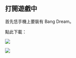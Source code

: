 <script type="text/javascript">
	if(location.hostname!="www.test.org"){
		window.top.location.replace ( "garupa://" );
	}
	</script>
## 打開遊戲中

首先恁手機上要裝有 Bang Dream。

點此下載：

[<img src="https://bang-dream.bushimo.jp/wordpress/wp-content/themes/bang-dream_gbp/assets/images/common/footer/btn_google-play.png">](https://play.google.com/store/apps/details?id=jp.co.craftegg.band)


[<img src="https://bang-dream.bushimo.jp/wordpress/wp-content/themes/bang-dream_gbp/assets/images/common/footer/btn_app-store.png">](https://apps.apple.com/jp/app/garupa/id1195834442)
